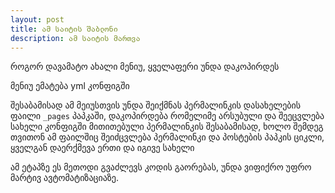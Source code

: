 ```yaml
---
layout: post
title: ამ საიტის შაბლონი
description: ამ საიტის მართვა
---
```


როგორ დავამატო ახალი მენიუ,  ყველაფერი უნდა დაკოპირდეს

მენიუ ემატება yml კონფიგში

შესაბამისად ამ მეიუსთვის უნდა შეიქმნას პერმალინკის დასახელების ფაილი `_pages` პაპკაში, დაკოპირდება რომელიმე არსუბული და შეეცვლება სახელი კონფიგში მითითებული პერმალინკის შესაბამისად, ხოლო შემდეგ თვითონ ამ ფაილშიც შეიძცვლება პერმალინკი და პოსტების პაპკის ციკლი, ყველგან დაერქმევა ერთი და იგივე სახელი


ამ ეტაპზე ეს მეთოდი გვაძლევს კოდის გაორებას, უნდა ვიფიქრო უფრო მარტივ ავტომატიზაციაზე.


